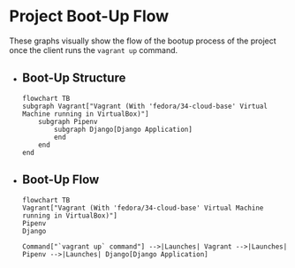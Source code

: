 # Project Boot-Up Flow

These graphs visually show the flow of the bootup process of the project once the client runs the `vagrant up` command.

- ## Boot-Up Structure
    ```mermaid
    flowchart TB
    subgraph Vagrant["Vagrant (With 'fedora/34-cloud-base' Virtual Machine running in VirtualBox)"]
        subgraph Pipenv
            subgraph Django[Django Application]
            end
        end
    end
    ```

- ## Boot-Up Flow
    ```mermaid
    flowchart TB
    Vagrant["Vagrant (With 'fedora/34-cloud-base' Virtual Machine running in VirtualBox)"]
    Pipenv
    Django

    Command["`vagrant up` command"] -->|Launches| Vagrant -->|Launches| Pipenv -->|Launches| Django[Django Application]
    ```
